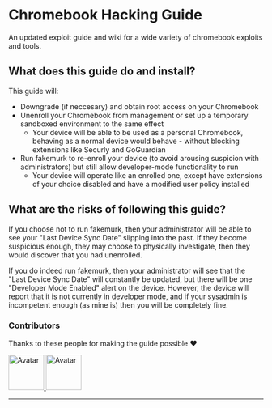 # Chromebook Hacking Guide

An updated exploit guide and wiki for a wide variety of chromebook exploits and tools.

## What does this guide do and install?

This guide will:
  + Downgrade (if neccesary) and obtain root access on your Chromebook
  + Unenroll your Chromebook from management or set up a temporary sandboxed environment to the same effect
    + Your device will be able to be used as a personal Chromebook, behaving as a normal device would behave - without blocking extensions like Securly and GoGuardian
  + Run fakemurk to re-enroll your device (to avoid arousing suspicion with administrators) but still allow developer-mode functionality to run
    + Your device will operate like an enrolled one, except have extensions of your choice disabled and have a modified user policy installed

## What are the risks of following this guide?

If you choose not to run fakemurk, then your administrator will be able to see your "Last Device Sync Date" slipping into the past. If they become suspicious enough, they may choose to physically investigate, then they would discover that you had unenrolled.

If you do indeed run fakemurk, then your administrator will see that the "Last Device Sync Date" will constantly be updated, but there will be one "Developer Mode Enabled" alert on the device. However, the device will report that it is not currently in developer mode, and if your sysadmin is incompetent enough (as mine is) then you will be completely fine.

### Contributors

Thanks to these people for making the guide possible ❤️

<a href="https://github.com/xytrux">
  <img
    src="https://avatars.githubusercontent.com/u/79881161?v=4"
    width="70"
    style={{ borderRadius: "50%" }}
    alt="Avatar"
  />
</a>
<a href="https://github.com/legoskid">
  <img
    src="https://avatars.githubusercontent.com/u/94498086?v=4"
    width="70"
    style={{ borderRadius: "50%" }}
    alt="Avatar"
  />
</a>

___
